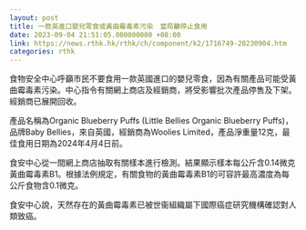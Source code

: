 ```yaml
---
layout: post
title: 一款英進口嬰兒零食或黃曲霉毒素污染　當局籲停止食用
date: 2023-09-04 21:51:05.000000000 +08:00
link: https://news.rthk.hk/rthk/ch/component/k2/1716749-20230904.htm
categories: rthk
---
```


食物安全中心呼籲市民不要食用一款英國進口的嬰兒零食，因為有關產品可能受黃曲霉毒素污染。中心指令有關網上商店及經銷商，將受影響批次產品停售及下架。經銷商已展開回收。

產品名稱為Organic Blueberry Puffs (Little Bellies Organic Blueberry Puffs)，品牌Baby Bellies，來自英國，經銷商為Woolies Limited，產品淨重量12克，最佳食用日期為2024年4月4日前。

食安中心從一間網上商店抽取有關樣本進行檢測。結果顯示樣本每公斤含0.14微克黃曲霉毒素B1。根據法例規定，有關食物的黃曲霉毒素B1的可容許最高濃度為每公斤食物含0.1微克。

食安中心說，天然存在的黃曲霉毒素已被世衞組織屬下國際癌症研究機構確認對人類致癌。
